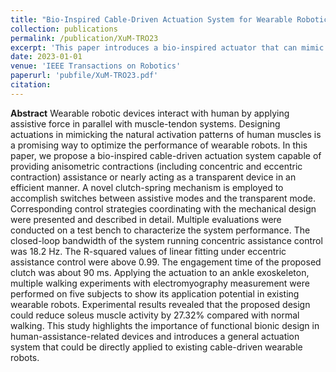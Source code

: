```yaml
---
title: "Bio-Inspired Cable-Driven Actuation System for Wearable Robotic Devices: Design, Control and Characterization"
collection: publications
permalink: /publication/XuM-TRO23
excerpt: 'This paper introduces a bio-inspired actuator that can mimic different functional modes of human muscles during walking, so that can be naturally used for wearable robotic devices.'
date: 2023-01-01
venue: 'IEEE Transactions on Robotics'
paperurl: 'pubfile/XuM-TRO23.pdf'
citation: 
---
```


**Abstract** Wearable robotic devices interact with human by applying assistive force in parallel with muscle-tendon systems. Designing actuations in mimicking the natural activation patterns of human muscles is a promising way to optimize the performance of wearable robots. In this paper, we propose a bio-inspired cable-driven actuation system capable of providing anisometric contractions (including concentric and eccentric contraction) assistance or nearly acting as a transparent device in an efficient manner. A novel clutch-spring mechanism is employed to accomplish switches between assistive modes and the transparent mode. Corresponding control strategies coordinating with the mechanical design were presented and described in detail. Multiple evaluations were conducted on a test bench to characterize the system performance. The closed-loop bandwidth of the system running concentric assistance control was 18.2 Hz. The R-squared values of linear fitting under eccentric assistance control were above 0.99. The engagement time of the proposed clutch was about 90 ms. Applying the actuation to an ankle exoskeleton, multiple walking experiments with electromyography measurement were performed on five subjects to show its application potential in existing wearable robots. Experimental results revealed that the proposed design could reduce soleus muscle activity by 27.32% compared with normal walking. This study highlights the importance of functional bionic design in human-assistance-related devices and introduces a general actuation system that could be directly applied to existing cable-driven wearable robots.
